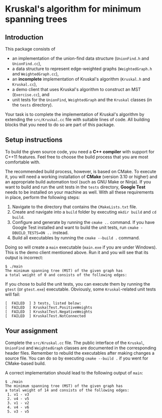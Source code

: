# Kruskal's algorithm for minimum spanning trees

## Introduction

This package consists of
 - an implementation of the union-find data structure (`UnionFind.h` and `UnionFind.cc`),
 - a data structure to represent edge-weighted graphs (`WeightedGraph.h` and `WeightedGraph.cc`),
 - an **incomplete** implementation of Kruskal's algorithm (`Kruskal.h` and `Kruskal.cc`),
 - a demo client that uses Kruskal's algorithm to construct an MST (`Exercise.cc`), and
 - unit tests for the `UnionFind`, `WeightedGraph` and the `Kruskal` classes (in the `tests` directory).

Your task is to complete the implementation of Kruskal's algorithm by extending the `src/Kruskal.cc` file with suitable lines of code. All building blocks that you need to do so are part of this package.

## Setup instructions
To build the given source code, you need a **C++ compiler** with support for C++11 features. Feel free to choose the build process that you are most comfortable with.

The recommended build process, however, is based on CMake. To execute it, you will need a working installation of **CMake** (version 3.10 or higher) and an appropriate build automation tool (such as GNU Make or Ninja). If you want to build and run the unit tests in the `tests` directory, **Google Test** needs to be installed on your machine as well. With all these requirements in place, perform the following steps:

 1. Navigate to the directory that contains the `CMakeLists.txt` file.
 2. Create and navigate into a `build` folder by executing `mkdir build` and `cd build`.
 3. Configure and generate by running the `cmake ..` command. If you have Google Test installed and want to build the unit tests, run `cmake -DBUILD_TESTS=ON ..` instead.
 4. Build all executables by running the `cmake --build .` command.

Doing so will create a `main` executable (`main.exe` if you are under Windows). This is the demo client mentioned above. Run it and you will see that its output is incorrect:
```
$ ./main
The minimum spanning tree (MST) of the given graph has
a total weight of 0 and consists of the following edges:
```

If you chose to build the unit tests, you can execute them by running the `gtest` (or `gtest.exe`) executable. Obviously, some `Kruskal`-related unit tests will fail:
```
[  FAILED  ] 3 tests, listed below:
[  FAILED  ] KruskalTest.PositiveWeights
[  FAILED  ] KruskalTest.NegativeWeights
[  FAILED  ] KruskalTest.NotConnected
```

## Your assignment
Complete the `src/Kruskal.cc` file. The public interface of the `Kruskal`, `UnionFind` and `WeightedGraph` classes are documented in the corresponding header files. Remember to rebuild the executables after making changes a source file. You can do so by executing `cmake --build .` if you went for CMake-based build.

A correct implementation should lead to the following output of `main`:
```
$ ./main
The minimum spanning tree (MST) of the given graph has
a total weight of 14 and consists of the following edges:
 1. v1 - v3
 2. v4 - v5
 3. v1 - v2
 4. v4 - v6
 5. v3 - v5
```
